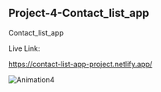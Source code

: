 ## Project-4-Contact_list_app
Contact_list_app

Live Link:

https://contact-list-app-project.netlify.app/


![Animation4](https://user-images.githubusercontent.com/94699375/202316637-fbb6401b-4cbb-4e88-89bc-bfc3d55844a4.gif)

